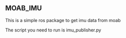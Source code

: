 ## MOAB_IMU

This is a simple ros package to get imu data from moab

The script you need to run is imu_publisher.py
